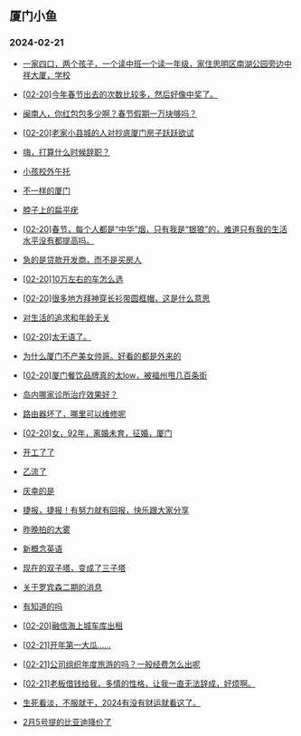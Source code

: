 ## 厦门小鱼 
### 2024-02-21

+ [一家四口，两个孩子，一个读中班一个读一年级，家住思明区南湖公园旁边中祥大厦，学校](http://bbs.xmfish.com/read-htm-tid-18148492.html)

+ [[02-20]今年春节出去的次数比较多，然后好像中奖了。](http://bbs.xmfish.com/read-htm-tid-18148560.html)

+ [闽南人，你红包包多少啊？春节假期一万块够吗？](http://bbs.xmfish.com/read-htm-tid-18148266.html)

+ [[02-20]老家小县城的人对抄底厦门房子跃跃欲试](http://bbs.xmfish.com/read-htm-tid-18148438.html)

+ [嗨，打算什么时候辞职？](http://bbs.xmfish.com/read-htm-tid-18148433.html)

+ [小孩校外午托](http://bbs.xmfish.com/read-htm-tid-18148253.html)

+ [不一样的厦门](http://bbs.xmfish.com/read-htm-tid-18148382.html)

+ [脖子上的扁平疣](http://bbs.xmfish.com/read-htm-tid-18148357.html)

+ [[02-20]春节，每个人都是“中华”烟，只有我是“银狼”的，难道只有我的生活水平没有都提高吗。](http://bbs.xmfish.com/read-htm-tid-18148368.html)

+ [急的是贷款开发商，而不是买房人](http://bbs.xmfish.com/read-htm-tid-18148394.html)

+ [[02-20]10万左右的车怎么选](http://bbs.xmfish.com/read-htm-tid-18148564.html)

+ [[02-20]很多地方拜神穿长衫带圆框帽，这是什么意思](http://bbs.xmfish.com/read-htm-tid-18148360.html)

+ [对生活的追求和年龄无关](http://bbs.xmfish.com/read-htm-tid-18148501.html)

+ [[02-20]太无语了。](http://bbs.xmfish.com/read-htm-tid-18148488.html)

+ [为什么厦门不产美女帅哥。好看的都是外来的](http://bbs.xmfish.com/read-htm-tid-18148485.html)

+ [[02-20]厦门餐饮品牌真的太low，被福州甩几百条街](http://bbs.xmfish.com/read-htm-tid-18148491.html)

+ [岛内哪家诊所治疗效果好？](http://bbs.xmfish.com/read-htm-tid-18148632.html)

+ [路由器坏了，哪里可以维修呢](http://bbs.xmfish.com/read-htm-tid-18148481.html)

+ [[02-20]女，92年，离婚未育，征婚，厦门](http://bbs.xmfish.com/read-htm-tid-18148580.html)

+ [开工了了](http://bbs.xmfish.com/read-htm-tid-18148624.html)

+ [乙流了](http://bbs.xmfish.com/read-htm-tid-18148636.html)

+ [庆幸的是](http://bbs.xmfish.com/read-htm-tid-18148901.html)

+ [捷报，捷报！有努力就有回报，快乐跟大家分享](http://bbs.xmfish.com/read-htm-tid-18148914.html)

+ [昨晚拍的大雾](http://bbs.xmfish.com/read-htm-tid-18148910.html)

+ [新概念英语](http://bbs.xmfish.com/read-htm-tid-18148536.html)

+ [现在的双子塔，变成了三子塔](http://bbs.xmfish.com/read-htm-tid-18148966.html)

+ [关于罗宾森二期的消息](http://bbs.xmfish.com/read-htm-tid-18148737.html)

+ [有知道的吗](http://bbs.xmfish.com/read-htm-tid-18148861.html)

+ [[02-20]融信海上城车库出租](http://bbs.xmfish.com/read-htm-tid-18148635.html)

+ [[02-21]开年第一大瓜……](http://bbs.xmfish.com/read-htm-tid-18149042.html)

+ [[02-21]公司组织年度旅游的吗？一般经费怎么出呢](http://bbs.xmfish.com/read-htm-tid-18149015.html)

+ [[02-21]老板借钱给我，多情的性格，让我一直无法辞成，好烦啊。](http://bbs.xmfish.com/read-htm-tid-18149037.html)

+ [生死看淡，不服就干，2024有没有财运就看这了。](http://bbs.xmfish.com/read-htm-tid-18149069.html)

+ [2月5号提的比亚迪降价了](http://bbs.xmfish.com/read-htm-tid-18149065.html)

